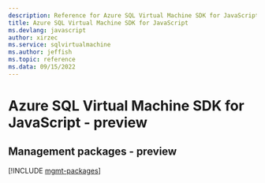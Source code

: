 ```yaml
---
description: Reference for Azure SQL Virtual Machine SDK for JavaScript
title: Azure SQL Virtual Machine SDK for JavaScript
ms.devlang: javascript
author: xirzec
ms.service: sqlvirtualmachine
ms.author: jeffish
ms.topic: reference
ms.data: 09/15/2022
---
```

# Azure SQL Virtual Machine SDK for JavaScript - preview

## Management packages - preview
[!INCLUDE [mgmt-packages](sql-virtual-machine-mgmt-index.md)]